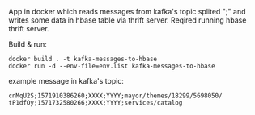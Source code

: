 App in docker which reads messages from kafka's topic splited ";" and writes some data in hbase table via thrift server. 
Reqired running hbase thrift server.

Build & run:
~~~~
docker build . -t kafka-messages-to-hbase
docker run -d --env-file=env.list kafka-messages-to-hbase
~~~~

example message in kafka's topic:
~~~~
cnMqU2S;1571910386260;XXXX;YYYY;mayor/themes/18299/5698050/
tP1dfOy;1571732580266;ХХХХ;YYYY;services/catalog
~~~~